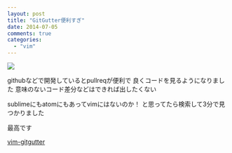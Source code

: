 ```yaml
---
layout: post
title: "GitGutter便利すぎ"
date: 2014-07-05
comments: true
categories:
  - "vim"
---
```


<img class="u-max-full-width" src="http://i.gyazo.com/9dda194e4854fcbe6f09e39c99f91273.png" >

githubなどで開発しているとpullreqが便利で
良くコードを見るようになりました
意味のないコード差分などはできれば出したくない

sublimeにもatomにもあってvimにはないのか！
と思ってたら検索して3分で見つかりました

最高です

[vim-gitgutter](https://github.com/airblade/vim-gitgutter)
